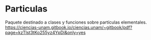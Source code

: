 # Particulas
Paquete destinado a clases y funciones sobre partículas elementales.
https://ciencias-unam.gitbook.io/ciencias.unam/~gitbook/pdf?page=kzTlst3tKo255yz4YpDi&only=yes
